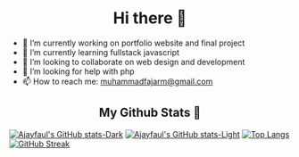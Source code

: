 <div align="center"><h1>Hi there 👋</div>

<!--
**ajayfaul/ajayfaul** is a ✨ _special_ ✨ repository because its `README.md` (this file) appears on your GitHub profile.

Here are some ideas to get you started:


-->

- 🔭 I’m currently working on portfolio website and final project
- 🌱 I’m currently learning fullstack javascript
- 👯 I’m looking to collaborate on web design and development
- 🤔 I’m looking for help with php
- 📫 How to reach me: muhammadfajarm@gmail.com

 <div align="center"><h2>My Github Stats 🌟</div>
  
[![Ajayfaul's GitHub stats-Dark](https://github-readme-stats.vercel.app/api?username=ajayfaul&show_icons=true&theme=dark#gh-dark-mode-only)](https://github.com/ajayfaul/github-readme-stats#gh-dark-mode-only)
[![Ajayfaul's GitHub stats-Light](https://github-readme-stats.vercel.app/api?username=ajayfaul&show_icons=true&theme=default#gh-light-mode-only)](https://github.com/ajayfaul/github-readme-stats#gh-light-mode-only)
[![Top Langs](https://github-readme-stats.vercel.app/api/top-langs/?username=ajayfaul&layout=compact)](https://github.com/ajayfaul/github-readme-stats)
[![GitHub Streak](http://github-readme-streak-stats.herokuapp.com?user=ajayfaul&theme=dracula&hide_border=true)](https://git.io/streak-stats)
